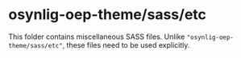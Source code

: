 # osynlig-oep-theme/sass/etc

This folder contains miscellaneous SASS files. Unlike `"osynlig-oep-theme/sass/etc"`, these files
need to be used explicitly.
